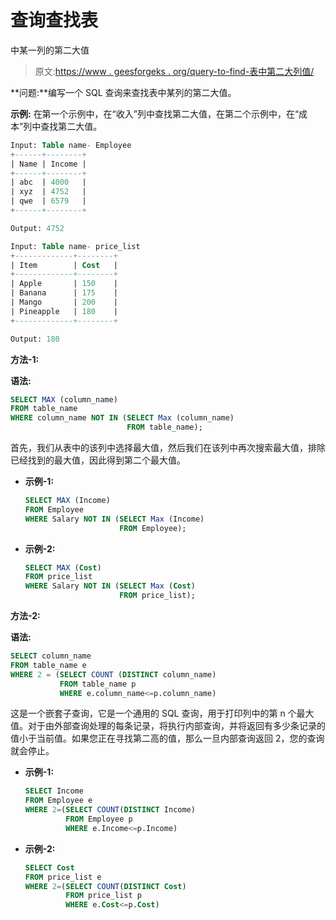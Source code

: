 # 查询查找表

中某一列的第二大值

> 原文:[https://www . geesforgeks . org/query-to-find-表中第二大列值/](https://www.geeksforgeeks.org/query-to-find-2nd-largest-value-in-a-column-in-table/)

**问题:**编写一个 SQL 查询来查找表中某列的第二大值。

**示例:**
在第一个示例中，在“收入”列中查找第二大值，在第二个示例中，在“成本”列中查找第二大值。

```sql
Input: Table name- Employee
+------+--------+
| Name | Income |
+------+--------+
| abc  | 4000   |
| xyz  | 4752   |
| qwe  | 6579   |
+------+--------+

Output: 4752

Input: Table name- price_list
+-------------+--------+
| Item        | Cost   |
+-------------+--------+
| Apple       | 150    |
| Banana      | 175    |
| Mango       | 200    |
| Pineapple   | 180    |
+-------------+--------+

Output: 180 
```

**方法-1:**

**语法:**

```sql
SELECT MAX (column_name) 
FROM table_name 
WHERE column_name NOT IN (SELECT Max (column_name) 
                          FROM table_name); 
```

首先，我们从表中的该列中选择最大值，然后我们在该列中再次搜索最大值，排除已经找到的最大值，因此得到第二个最大值。

*   **示例-1:**

    ```sql
    SELECT MAX (Income) 
    FROM Employee 
    WHERE Salary NOT IN (SELECT Max (Income) 
                         FROM Employee); 
    ```

*   **示例-2:**

    ```sql
    SELECT MAX (Cost) 
    FROM price_list 
    WHERE Salary NOT IN (SELECT Max (Cost) 
                         FROM price_list); 
    ```

**方法-2:**

**语法:**

```sql
SELECT column_name
FROM table_name e
WHERE 2 = (SELECT COUNT (DISTINCT column_name) 
           FROM table_name p
           WHERE e.column_name<=p.column_name) 
```

这是一个嵌套子查询，它是一个通用的 SQL 查询，用于打印列中的第 n 个最大值。对于由外部查询处理的每条记录，将执行内部查询，并将返回有多少条记录的值小于当前值。如果您正在寻找第二高的值，那么一旦内部查询返回 2，您的查询就会停止。

*   **示例-1:**

    ```sql
    SELECT Income
    FROM Employee e
    WHERE 2=(SELECT COUNT(DISTINCT Income) 
             FROM Employee p
             WHERE e.Income<=p.Income) 
    ```

*   **示例-2:**

    ```sql
    SELECT Cost
    FROM price_list e
    WHERE 2=(SELECT COUNT(DISTINCT Cost) 
             FROM price_list p
             WHERE e.Cost<=p.Cost) 
    ```